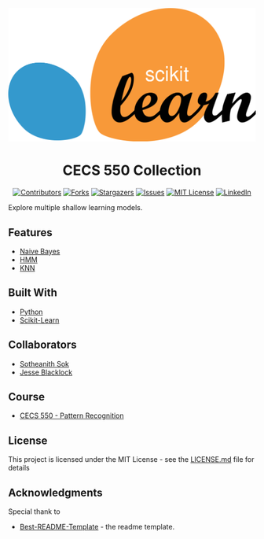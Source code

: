 <!-- Readme Start here -->

<!-- Load logo from readme/logo.jpg -->
<div align="center">
  <img src="readme/logo.jpg" alt="logo" />
</div>


<!-- Title -->
<h1 align="center" style="border: none">
CECS 550 Collection
</h1>


<!-- Shield IO - very nice icons -->
<div align="center">

[![Contributors][contributors_shield]][contributors_url]
[![Forks][forks_shield]][forks_url]
[![Stargazers][stars_shield]][stars_url]
[![Issues][issues_shield]][issues_url]
[![MIT License][license_shield]][license_url]
[![LinkedIn][linkedin_shield]][linkedin_url]

</div>


<!-- Description -->
Explore multiple shallow learning models.

## Features
- [Naive Bayes]
- [HMM]
- [KNN]

<!-- Include your major tools and frameworks -->
## Built With
- [Python]
- [Scikit-Learn]


<!-- Collaborators information -->
## Collaborators
- [Sotheanith Sok]
- [Jesse Blacklock]

## Course
- [CECS 550 - Pattern Recognition]


<!-- License -->
## License
This project is licensed under the MIT License - see the [LICENSE.md][license_url] file for details


<!-- Shoutout to other projects, plugin, or minor tools -->
## Acknowledgments
Special thank to
- [Best-README-Template] - the readme template.


<!-- References -->
<!-- Shield Icons-->
[contributors_shield]: https://img.shields.io/github/contributors/sotheanithsok/CECS-550-Collection.svg?style=for-the-badge
[forks_shield]: https://img.shields.io/github/forks/sotheanithsok/CECS-550-Collection.svg?style=for-the-badge
[stars_shield]: https://img.shields.io/github/stars/sotheanithsok/CECS-550-Collection.svg?style=for-the-badge
[issues_shield]: https://img.shields.io/github/issues/sotheanithsok/CECS-550-Collection.svg?style=for-the-badge
[license_shield]: https://img.shields.io/github/license/sotheanithsok/CECS-550-Collection.svg?style=for-the-badge
[linkedin_shield]: https://img.shields.io/badge/-LinkedIn-black.svg?style=for-the-badge&logo=linkedin&colorB=555

<!-- Shield URLs -->
[contributors_url]: https://github.com/sotheanithsok/CECS-550-Collection/graphs/contributors
[forks_url]: https://github.com/sotheanithsok/CECS-550-Collection/network/members
[stars_url]: https://github.com/sotheanithsok/CECS-550-Collection/stargazers
[issues_url]: https://github.com/sotheanithsok/CECS-550-Collection/issues
[license_url]: https://github.com/sotheanithsok/CECS-550-Collection/blob/master/LICENSE
[linkedin_url]: https://www.linkedin.com/in/sotheanith-sok-969ab0b3/

<!-- Other links -->
[Sotheanith Sok]: https://github.com/sotheanithsok
[Best-README-Template]: https://github.com/othneildrew/Best-README-Template

[Naive Bayes]:Project1/NaiveBaysian.py
[HMM]:Project2/HMM.py
[KNN]:Project3/knn.py
[Jesse Blacklock]:https://github.com/jblacklock
[CECS 550 - Pattern Recognition]:http://catalog.csulb.edu/preview_course_nopop.php?catoid=5&coid=40040
[Python]:https://www.python.org/
[Scikit-Learn]:https://scikit-learn.org/stable/ 
